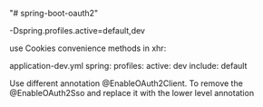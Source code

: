"# spring-boot-oauth2" 

-Dspring.profiles.active=default,dev

use Cookies convenience methods in xhr:

application-dev.yml
spring:
  profiles:
    active: dev
    include: default
    
Use different annotation @EnableOAuth2Client.
To remove the @EnableOAuth2Sso and replace it with the lower level annotation